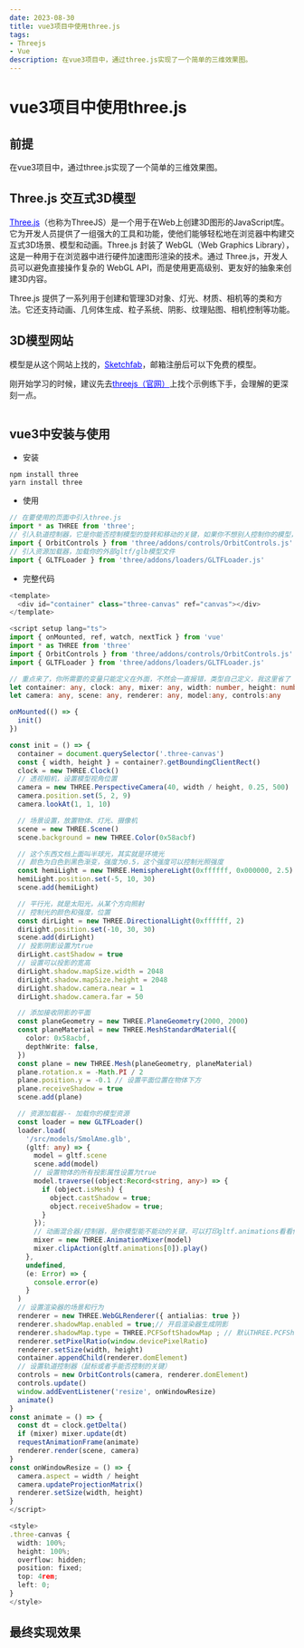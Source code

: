 ```yaml
---
date: 2023-08-30
title: vue3项目中使用three.js
tags:
- Threejs
- Vue
description: 在vue3项目中，通过three.js实现了一个简单的三维效果图。
---
```


# **vue3项目中使用three.js**

## **前提**

在vue3项目中，通过three.js实现了一个简单的三维效果图。

## **Three.js 交互式3D模型**

<a style="color:blue" href="https://threejs.org/">Three.js</a>（也称为ThreeJS）是一个用于在Web上创建3D图形的JavaScript库。它为开发人员提供了一组强大的工具和功能，使他们能够轻松地在浏览器中构建交互式3D场景、模型和动画。Three.js 封装了 WebGL（Web Graphics Library），这是一种用于在浏览器中进行硬件加速图形渲染的技术。通过 Three.js，开发人员可以避免直接操作复杂的 WebGL API，而是使用更高级别、更友好的抽象来创建3D内容。

Three.js 提供了一系列用于创建和管理3D对象、灯光、材质、相机等的类和方法。它还支持动画、几何体生成、粒子系统、阴影、纹理贴图、相机控制等功能。

## **3D模型网站**

模型是从这个网站上找的，<a style="color:blue" href="https://sketchfab.com/">Sketchfab</a>，邮箱注册后可以下免费的模型。

刚开始学习的时候，建议先去<a style="color:blue" href="https://threejs.org/">threejs（官网）</a>上找个示例练下手，会理解的更深刻一点。

<a data-fancybox="gallery" href="https://ice.frostsky.com/2023/08/30/5d068fee70756bf95d48c640893cb1ab.png" data-caption="threejs示例">
    <img v-lazy="'https://ice.frostsky.com/2023/08/30/5d068fee70756bf95d48c640893cb1ab.png'"/>
</a>

## **vue3中安装与使用**

* 安装

```
npm install three
yarn install three
```
* 使用
```javascript
// 在要使用的页面中引入three.js
import * as THREE from 'three';
// 引入轨道控制器，它是你能否控制模型的旋转和移动的关键，如果你不想别人控制你的模型，可以不引入
import { OrbitControls } from 'three/addons/controls/OrbitControls.js'
// 引入资源加载器，加载你的外部gltf/glb模型文件
import { GLTFLoader } from 'three/addons/loaders/GLTFLoader.js'
```
* 完整代码
```typescript
<template>
  <div id="container" class="three-canvas" ref="canvas"></div>
</template>

<script setup lang="ts">
import { onMounted, ref, watch, nextTick } from 'vue'
import * as THREE from 'three'
import { OrbitControls } from 'three/addons/controls/OrbitControls.js'
import { GLTFLoader } from 'three/addons/loaders/GLTFLoader.js'

// 重点来了，你所需要的变量只能定义在外面，不然会一直报错，类型自己定义，我这里省了
let container: any, clock: any, mixer: any, width: number, height: number
let camera: any, scene: any, renderer: any, model:any, controls:any

onMounted(() => {
  init()
})

const init = () => {
  container = document.querySelector('.three-canvas')
  const { width, height } = container?.getBoundingClientRect()
  clock = new THREE.Clock()
  // 透视相机，设置模型视角位置
  camera = new THREE.PerspectiveCamera(40, width / height, 0.25, 500)
  camera.position.set(5, 2, 9)
  camera.lookAt(1, 1, 10)

  // 场景设置，放置物体、灯光、摄像机
  scene = new THREE.Scene()
  scene.background = new THREE.Color(0x58acbf)

  // 这个东西文档上面叫半球光，其实就是环境光
  // 颜色为白色到黑色渐变，强度为0.5，这个强度可以控制光照强度
  const hemiLight = new THREE.HemisphereLight(0xffffff, 0x000000, 2.5)
  hemiLight.position.set(-5, 10, 30)
  scene.add(hemiLight)

  // 平行光，就是太阳光，从某个方向照射
  // 控制光的颜色和强度，位置
  const dirLight = new THREE.DirectionalLight(0xffffff, 2)
  dirLight.position.set(-10, 30, 30)
  scene.add(dirLight)
  // 投影阴影设置为true
  dirLight.castShadow = true
  // 设置可以投影的宽高
  dirLight.shadow.mapSize.width = 2048
  dirLight.shadow.mapSize.height = 2048
  dirLight.shadow.camera.near = 1
  dirLight.shadow.camera.far = 50

  // 添加接收阴影的平面
  const planeGeometry = new THREE.PlaneGeometry(2000, 2000)
  const planeMaterial = new THREE.MeshStandardMaterial({
    color: 0x58acbf,
    depthWrite: false,
  })
  const plane = new THREE.Mesh(planeGeometry, planeMaterial)
  plane.rotation.x = -Math.PI / 2
  plane.position.y = -0.1 // 设置平面位置在物体下方
  plane.receiveShadow = true
  scene.add(plane)

  // 资源加载器-- 加载你的模型资源
  const loader = new GLTFLoader()
  loader.load(
    '/src/models/SmolAme.glb',
    (gltf: any) => {
      model = gltf.scene
      scene.add(model)
      // 设置物体的所有投影属性设置为true
      model.traverse((object:Record<string, any>) => {
        if (object.isMesh) {
          object.castShadow = true;
          object.receiveShadow = true;
        }
      });
      // 动画混合器/控制器，是你模型能不能动的关键，可以打印gltf.animations看看你的模型有哪些动画
      mixer = new THREE.AnimationMixer(model)
      mixer.clipAction(gltf.animations[0]).play()
    },
    undefined,
    (e: Error) => {
      console.error(e)
    }
  )
  // 设置渲染器的场景和行为
  renderer = new THREE.WebGLRenderer({ antialias: true })
  renderer.shadowMap.enabled = true;// 开启渲染器生成阴影
  renderer.shadowMap.type = THREE.PCFSoftShadowMap ; // 默认THREE.PCFShadowMap，调整阴影类型
  renderer.setPixelRatio(window.devicePixelRatio)
  renderer.setSize(width, height)
  container.appendChild(renderer.domElement)
  // 设置轨道控制器（鼠标或者手能否控制的关键）
  controls = new OrbitControls(camera, renderer.domElement)
  controls.update()
  window.addEventListener('resize', onWindowResize)
  animate()
}
const animate = () => {
  const dt = clock.getDelta()
  if (mixer) mixer.update(dt)
  requestAnimationFrame(animate)
  renderer.render(scene, camera)
}
const onWindowResize = () => {
  camera.aspect = width / height
  camera.updateProjectionMatrix()
  renderer.setSize(width, height)
}
</script>

<style>
.three-canvas {
  width: 100%;
  height: 100%;
  overflow: hidden;
  position: fixed;
  top: 4rem;
  left: 0;
}
</style>
```

## **最终实现效果**

<ModelPlay/>

<Fancybox />
<Comment />